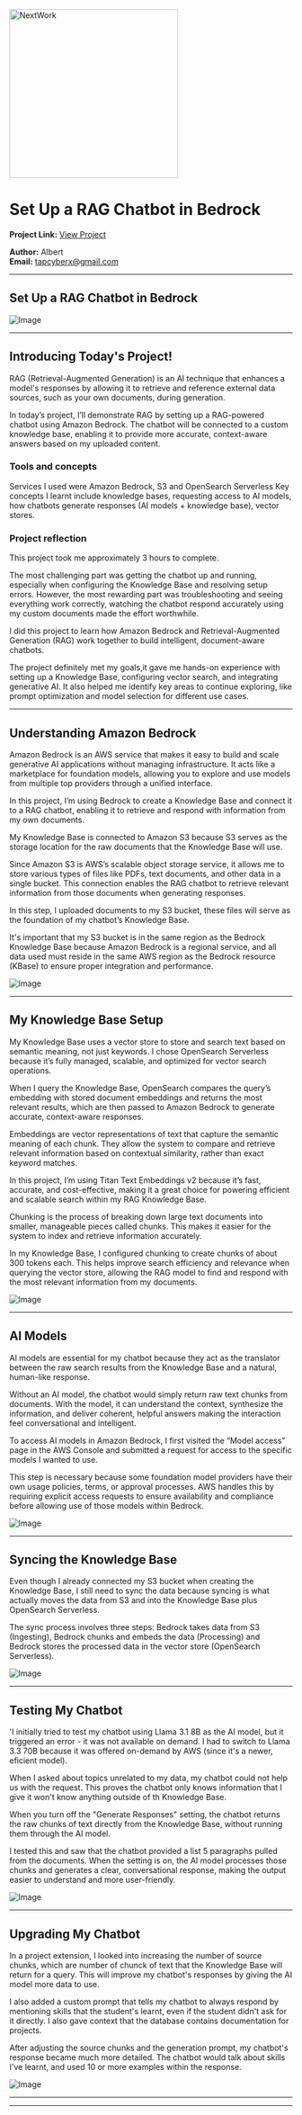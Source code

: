 <img src="https://cdn.prod.website-files.com/677c400686e724409a5a7409/6790ad949cf622dc8dcd9fe4_nextwork-logo-leather.svg" alt="NextWork" width="300" />

# Set Up a RAG Chatbot in Bedrock

**Project Link:** [View Project](http://learn.nextwork.org/projects/ai-rag-bedrock)

**Author:** Albert  
**Email:** tapcyberx@gmail.com

---

## Set Up a RAG Chatbot in Bedrock

![Image](http://learn.nextwork.org/delighted_indigo_timid_orc/uploads/ai-rag-bedrock_d5e8f1g2)

---

## Introducing Today's Project!

RAG (Retrieval-Augmented Generation) is an AI technique that enhances a model's responses by allowing it to retrieve and reference external data sources, such as your own documents, during generation.

In today’s project, I’ll demonstrate RAG by setting up a RAG-powered chatbot using Amazon Bedrock. The chatbot will be connected to a custom knowledge base, enabling it to provide more accurate, context-aware answers based on my uploaded content.


### Tools and concepts

Services I used were Amazon Bedrock, S3 and OpenSearch Serverless Key concepts I learnt include knowledge bases, requesting access to AI models, how chatbots generate responses (AI models + knowledge base), vector stores.



### Project reflection

This project took me approximately 3 hours to complete.

The most challenging part was getting the chatbot up and running, especially when configuring the Knowledge Base and resolving setup errors. However, the most rewarding part was troubleshooting and seeing everything work correctly, watching the chatbot respond accurately using my custom documents made the effort worthwhile.





I did this project to learn how Amazon Bedrock and Retrieval-Augmented Generation (RAG) work together to build intelligent, document-aware chatbots.

The project definitely met my goals,it gave me hands-on experience with setting up a Knowledge Base, configuring vector search, and integrating generative AI. It also helped me identify key areas to continue exploring, like prompt optimization and model selection for different use cases.

---

## Understanding Amazon Bedrock

Amazon Bedrock is an AWS service that makes it easy to build and scale generative AI applications without managing infrastructure. It acts like a marketplace for foundation models, allowing you to explore and use models from multiple top providers through a unified interface.

In this project, I’m using Bedrock to create a Knowledge Base and connect it to a RAG chatbot, enabling it to retrieve and respond with information from my own documents.

My Knowledge Base is connected to Amazon S3 because S3 serves as the storage location for the raw documents that the Knowledge Base will use.

Since Amazon S3 is AWS’s scalable object storage service, it allows me to store various types of files like PDFs, text documents, and other data in a single bucket.
This connection enables the RAG chatbot to retrieve relevant information from those documents when generating responses.

In this step, I uploaded documents to my S3 bucket, these files will serve as the foundation of my chatbot’s Knowledge Base.

It's important that my S3 bucket is in the same region as the Bedrock Knowledge Base because Amazon Bedrock is a regional service, and all data used must reside in the same AWS region as the Bedrock resource (KBase) to ensure proper integration and performance.

![Image](http://learn.nextwork.org/delighted_indigo_timid_orc/uploads/ai-rag-bedrock_b5c8d1e2)

---

## My Knowledge Base Setup

My Knowledge Base uses a vector store to store and search text based on semantic meaning, not just keywords. I chose OpenSearch Serverless because it’s fully managed, scalable, and optimized for vector search operations.

When I query the Knowledge Base, OpenSearch compares the query’s embedding with stored document embeddings and returns the most relevant results, which are then passed to Amazon Bedrock to generate accurate, context-aware responses.

Embeddings are vector representations of text that capture the semantic meaning of each chunk. They allow the system to compare and retrieve relevant information based on contextual similarity, rather than exact keyword matches.

In this project, I’m using Titan Text Embeddings v2 because it’s fast, accurate, and cost-effective, making it a great choice for powering efficient and scalable search within my RAG Knowledge Base.

Chunking is the process of breaking down large text documents into smaller, manageable pieces called chunks. This makes it easier for the system to index and retrieve information accurately.

In my Knowledge Base, I configured chunking to create chunks of about 300 tokens each. This helps improve search efficiency and relevance when querying the vector store, allowing the RAG model to find and respond with the most relevant information from my documents.




![Image](http://learn.nextwork.org/delighted_indigo_timid_orc/uploads/ai-rag-bedrock_p9r2s5t8)

---

## AI Models

AI models are essential for my chatbot because they act as the translator between the raw search results from the Knowledge Base and a natural, human-like response.

Without an AI model, the chatbot would simply return raw text chunks from documents. With the model, it can understand the context, synthesize the information, and deliver coherent, helpful answers making the interaction feel conversational and intelligent.

To access AI models in Amazon Bedrock, I first visited the “Model access” page in the AWS Console and submitted a request for access to the specific models I wanted to use.

This step is necessary because some foundation model providers have their own usage policies, terms, or approval processes. AWS handles this by requiring explicit access requests to ensure availability and compliance before allowing use of those models within Bedrock.

![Image](http://learn.nextwork.org/delighted_indigo_timid_orc/uploads/ai-rag-bedrock_model-access-proof)

---

## Syncing the Knowledge Base

Even though I already connected my S3 bucket when creating the Knowledge Base, I still need to sync the data because syncing is what actually moves the data from S3 and into the Knowledge Base plus OpenSearch Serverless.

The sync process involves three steps: Bedrock takes data from S3 (Ingesting), Bedrock chunks and embeds the data (Processing) and Bedrock stores the processed data in the vector store (OpenSearch Serverless).



![Image](http://learn.nextwork.org/delighted_indigo_timid_orc/uploads/ai-rag-bedrock_sync-screenshot)

---

## Testing My Chatbot

'I initially tried to test my chatbot using Llama 3.1 8B as the AI model, but it triggered an error - it was not available on demand. I had to switch to Llama 3.3 70B because it was offered on-demand by AWS (since it's a newer, eficient model).

When I asked about topics unrelated to my data, my chatbot could not help us with the request.  This proves the chatbot only knows information that I give it won't know anything outside of th Knowledge Base.

When you turn off the "Generate Responses" setting, the chatbot returns the raw chunks of text directly from the Knowledge Base, without running them through the AI model.

I tested this and saw that the chatbot provided a list 5 paragraphs pulled from the documents. When the setting is on, the AI model processes those chunks and generates a clear, conversational response, making the output easier to understand and more user-friendly.



![Image](http://learn.nextwork.org/delighted_indigo_timid_orc/uploads/ai-rag-bedrock_d5e8f1g2)

---

## Upgrading My Chatbot

In a project extension, I looked into increasing the number of source chunks, which are number of chunck of text that the Knowledge Base will return for a query. This will improve my chatbot's responses by giving the AI model more data to use.

I also added a custom prompt that tells my chatbot to always respond by mentioning skills that the student's learnt, even if the student didn't ask for it directly. I also gave context that the database contains documentation for projects.



After adjusting the source chunks and the generation prompt, my chatbot's response became much more detailed. The chatbot would talk about skills I've learnt, and used 10 or more examples within the response.

![Image](http://learn.nextwork.org/delighted_indigo_timid_orc/uploads/ai-rag-bedrock_improved-response)

---

---
